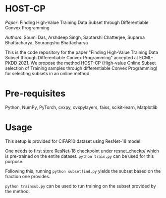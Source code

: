 # HOST-CP

*Paper*: Finding High-Value Training Data Subset through Differentiable Convex Programming

*Authors*: Soumi Das, Arshdeep Singh, Saptarshi Chatterjee, Suparna Bhattacharya, Sourangshu Bhattacharya

This is the code repository for the paper "Finding High-Value Training Data Subset through Differentiable Convex Programming" accepted at ECML-PKDD 2021. We propose the method HOST-CP (High-value Online Subset selection of Training samples through differentiable Convex Programming) for selecting subsets in an online method.

# Pre-requisites

Python, NumPy, PyTorch, cvxpy, cvxpylayers, faiss, scikit-learn, Matplotlib

# Usage
This setup is provided for CIFAR10 dataset using ResNet-18 model. 

One needs to first store ResNet-18 checkpoint under resnet_checkp/ which is pre-trained on the entire dataset. ```python train.py``` can be used for this purpose.

Following this, running ```python subsetfind.py``` yields the subset based on the fraction one provides.

```python trainsub.py``` can be used to run training on the subset provided by the method.
